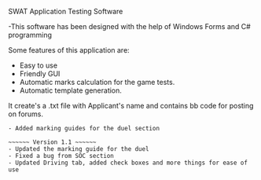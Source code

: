 SWAT Application Testing Software

-This software has been designed with the help of Windows Forms and C# programming

Some features of this application are:
* Easy to use
* Friendly GUI
* Automatic marks calculation for the game tests.
* Automatic template generation.

It create's a .txt file with Applicant's name and contains bb code for posting on forums.

~~~~~~ Version 1.0 ~~~~~~
- Added marking guides for the duel section

~~~~~~ Version 1.1 ~~~~~~
- Updated the marking guide for the duel
- Fixed a bug from SOC section
- Updated Driving tab, added check boxes and more things for ease of use
